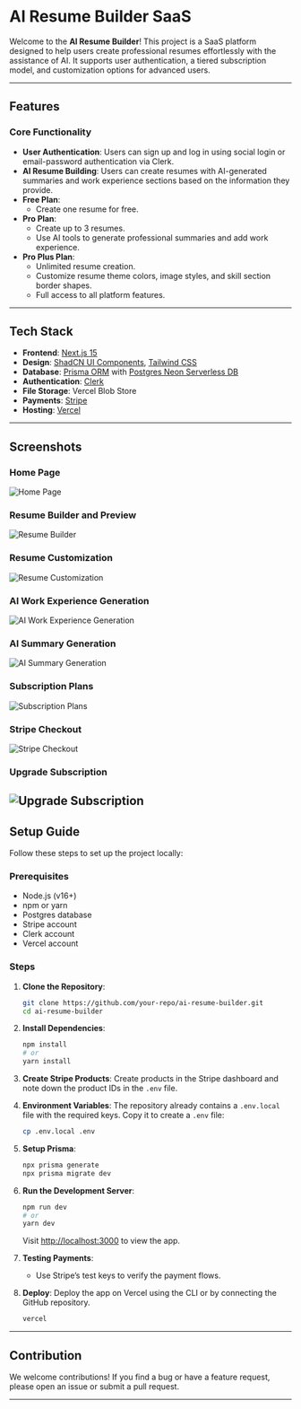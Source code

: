 # AI Resume Builder SaaS

Welcome to the **AI Resume Builder**! This project is a SaaS platform designed to help users create professional resumes effortlessly with the assistance of AI. It supports user authentication, a tiered subscription model, and customization options for advanced users.

---

## Features

### Core Functionality

- **User Authentication**: Users can sign up and log in using social login or email-password authentication via Clerk.
- **AI Resume Building**: Users can create resumes with AI-generated summaries and work experience sections based on the information they provide.
- **Free Plan**:
  - Create one resume for free.
- **Pro Plan**:
  - Create up to 3 resumes.
  - Use AI tools to generate professional summaries and add work experience.
- **Pro Plus Plan**:
  - Unlimited resume creation.
  - Customize resume theme colors, image styles, and skill section border shapes.
  - Full access to all platform features.

---

## Tech Stack

- **Frontend**: [Next.js 15](https://nextjs.org/)
- **Design**: [ShadCN UI Components](https://shadcn.dev/), [Tailwind CSS](https://tailwindcss.com/)
- **Database**: [Prisma ORM](https://www.prisma.io/) with [Postgres Neon Serverless DB](https://neon.tech/)
- **Authentication**: [Clerk](https://clerk.dev/)
- **File Storage**: Vercel Blob Store
- **Payments**: [Stripe](https://stripe.com/)
- **Hosting**: [Vercel](https://vercel.com/)

---

## Screenshots

### Home Page

![Home Page](https://github.com/jareerzeenam/nextjs-ai-resume-builder/blob/master/src/assets/images/front-page.png)

### Resume Builder and Preview

![Resume Builder](https://github.com/jareerzeenam/nextjs-ai-resume-builder/blob/master/src/assets/images/resume-builder.png)

### Resume Customization

![Resume Customization](https://github.com/jareerzeenam/nextjs-ai-resume-builder/blob/master/src/assets/images/customize-theme.png)

### AI Work Experience Generation

![AI Work Experience Generation](https://github.com/jareerzeenam/nextjs-ai-resume-builder/blob/master/src/assets/images/generate-experience.png)

### AI Summary Generation

![AI Summary Generation](https://github.com/jareerzeenam/nextjs-ai-resume-builder/blob/master/src/assets/images/generate-summary.png)

### Subscription Plans

![Subscription Plans](https://github.com/jareerzeenam/nextjs-ai-resume-builder/blob/master/src/assets/images/subscription-plans.png)

### Stripe Checkout

![Stripe Checkout](https://github.com/jareerzeenam/nextjs-ai-resume-builder/blob/master/src/assets/images/stripe.png)

### Upgrade Subscription

## ![Upgrade Subscription](https://github.com/jareerzeenam/nextjs-ai-resume-builder/blob/master/src/assets/images/upgrade.png)

## Setup Guide

Follow these steps to set up the project locally:

### Prerequisites

- Node.js (v16+)
- npm or yarn
- Postgres database
- Stripe account
- Clerk account
- Vercel account

### Steps

1. **Clone the Repository**:

   ```bash
   git clone https://github.com/your-repo/ai-resume-builder.git
   cd ai-resume-builder
   ```

2. **Install Dependencies**:

   ```bash
   npm install
   # or
   yarn install
   ```

3. **Create Stripe Products**:
   Create products in the Stripe dashboard and note down the product IDs in the `.env` file.

4. **Environment Variables**:
   The repository already contains a `.env.local` file with the required keys. Copy it to create a `.env` file:

   ```bash
   cp .env.local .env
   ```

5. **Setup Prisma**:

   ```bash
   npx prisma generate
   npx prisma migrate dev
   ```

6. **Run the Development Server**:

   ```bash
   npm run dev
   # or
   yarn dev
   ```

   Visit [http://localhost:3000](http://localhost:3000) to view the app.

7. **Testing Payments**:

   - Use Stripe’s test keys to verify the payment flows.

8. **Deploy**:
   Deploy the app on Vercel using the CLI or by connecting the GitHub repository.

   ```bash
   vercel
   ```

---

## Contribution

We welcome contributions! If you find a bug or have a feature request, please open an issue or submit a pull request.

---
